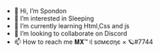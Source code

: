 - 👋 Hi, I’m Spondon
- 👀 I’m interested in Sleeping
- 🌱 I’m currently learning Html,Css and js
- 💞️ I’m looking to collaborate on Discord
- 📫 How to reach me 𝐌𝐗™〢ѕσмєσηє × 🪐#7744

<!---
SpondonXD/SpondonXD is a ✨ special ✨ repository because its `README.md` (this file) appears on your GitHub profile.
You can click the Preview link to take a look at your changes.
--->
